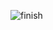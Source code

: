 ![finish](https://user-images.githubusercontent.com/30422190/86927533-d3c52300-c109-11ea-9fcb-5e8d158146f0.png)
